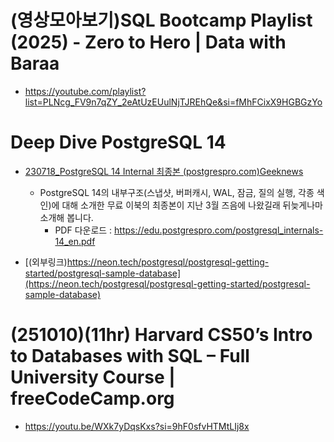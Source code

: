# (영상모아보기)SQL Bootcamp Playlist (2025) - Zero to Hero | Data with Baraa
- https://youtube.com/playlist?list=PLNcg_FV9n7qZY_2eAtUzEUulNjTJREhQe&si=fMhFCixX9HGBGzYo

# Deep Dive PostgreSQL 14
- [230718_PostgreSQL 14 Internal 최종본 (postgrespro.com)Geeknews](https://news.hada.io/topic?id=9864&utm_source=weekly&utm_medium=email&utm_campaign=202330)
  - PostgreSQL 14의 내부구조(스냅샷, 버퍼캐시, WAL, 잠금, 질의 실행, 각종 색인)에 대해 소개한 무료 이북의 최종본이 지난 3월 즈음에 나왔길래 뒤늦게나마 소개해 봅니다.
    - PDF 다운로드 : https://edu.postgrespro.com/postgresql_internals-14_en.pdf

- [(외부링크)https://neon.tech/postgresql/postgresql-getting-started/postgresql-sample-database](https://neon.tech/postgresql/postgresql-getting-started/postgresql-sample-database)

# (251010)(11hr) Harvard CS50’s Intro to Databases with SQL – Full University Course | freeCodeCamp.org
- https://youtu.be/WXk7yDqsKxs?si=9hF0sfvHTMtLIj8x
